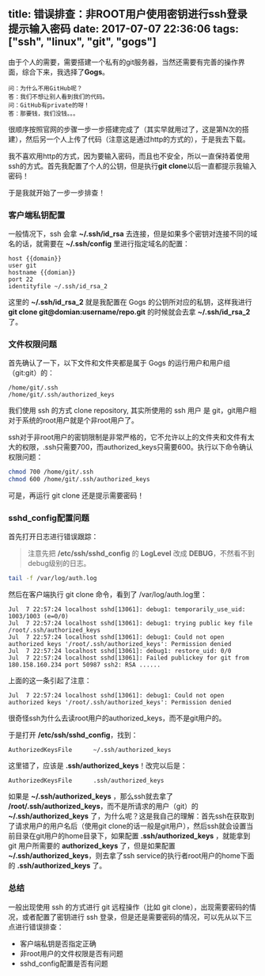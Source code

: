 title: 错误排查：非ROOT用户使用密钥进行ssh登录提示输入密码
date: 2017-07-07 22:36:06
tags: ["ssh", "linux", "git", "gogs"]
---

由于个人的需要，需要搭建一个私有的git服务器，当然还需要有完善的操作界面，综合下来，我选择了**Gogs**。

```
问：为什么不用GitHub呢？
答：我们不想让别人看到我们的代码。
问：GitHub有private的呀！
答：那要钱，我们没钱。。。
```

很顺序按照官网的步骤一步一步搭建完成了（其实早就用过了，这是第N次的搭建），然后另一个人上传了代码（注意这是通过http的方式的），于是我去下载。

我不喜欢用http的方式，因为要输入密码，而且也不安全，所以一直保持着使用ssh的方式。首先我配置了个人的公钥，但是执行**git clone**以后一直都提示我输入密码！

于是我就开始了一步一步排查！

### 客户端私钥配置

一般情况下，ssh 会拿 **~/.ssh/id_rsa** 去连接，但是如果多个密钥对连接不同的域名的话，就需要在 **~/.ssh/config** 里进行指定域名的配置：

```
host {{domain}}
user git
hostname {{domian}}
port 22
identityfile ~/.ssh/id_rsa_2
```

这里的 **~/.ssh/id\_rsa\_2** 就是我配置在 Gogs 的公钥所对应的私钥，这样我进行 **git clone git@domian:username/repo.git** 的时候就会去拿 **~/.ssh/id\_rsa\_2** 了。

### 文件权限问题

首先确认了一下，以下文件和文件夹都是属于 Gogs 的运行用户和用户组（git:git）的：

```
/home/git/.ssh
/home/git/.ssh/authorized_keys
```

我们使用 ssh 的方式 clone repository, 其实所使用的 ssh 用户 是 git，git用户相对于系统的root用户就是个非root用户了。

ssh对于非root用户的密钥限制是非常严格的，它不允许以上的文件夹和文件有太大的权限，.ssh只需要700，而authorized_keys只需要600。执行以下命令确认权限问题：

```bash
chmod 700 /home/git/.ssh
chmod 600 /home/git/.ssh/authorized_keys
```

可是，再运行 git clone 还是提示需要密码！

### sshd_config配置问题

首先打开日志进行错误跟踪：

> 注意先把 **/etc/ssh/sshd_config** 的 **LogLevel** 改成 **DEBUG**，不然看不到debug级别的日志。

```bash
tail -f /var/log/auth.log
```

然后在客户端执行 git clone 命令，看到了 /var/log/auth.log里：

```
Jul  7 22:57:24 localhost sshd[13061]: debug1: temporarily_use_uid: 1003/1003 (e=0/0)
Jul  7 22:57:24 localhost sshd[13061]: debug1: trying public key file /root/.ssh/authorized_keys
Jul  7 22:57:24 localhost sshd[13061]: debug1: Could not open authorized keys '/root/.ssh/authorized_keys': Permission denied
Jul  7 22:57:24 localhost sshd[13061]: debug1: restore_uid: 0/0
Jul  7 22:57:24 localhost sshd[13061]: Failed publickey for git from 180.158.160.234 port 50987 ssh2: RSA ......
```

上面的这一条引起了注意：

```
Jul  7 22:57:24 localhost sshd[13061]: debug1: Could not open authorized keys '/root/.ssh/authorized_keys': Permission denied
```

很奇怪ssh为什么去读root用户的authorized_keys，而不是git用户的。

于是打开 **/etc/ssh/sshd_config**，找到：

```
AuthorizedKeysFile      ~/.ssh/authorized_keys
```
这里错了，应该是 **.ssh/authorized_keys**！改完以后是：

```
AuthorizedKeysFile      .ssh/authorized_keys
```

如果是 **~/.ssh/authorized_keys** ，那么ssh就去拿了 **/root/.ssh/authorized_keys**，而不是所请求的用户（git）的 **~/.ssh/authorized_keys** 了，为什么呢？这是我自己的理解：首先ssh在获取到了请求用户的用户名后（使用git clone的话一般是git用户），然后ssh就会设置当前目录在git用户的home目录下，如果配置 **.ssh/authorized_keys** ，就能拿到 git 用户所需要的 **authorized_keys** 了，但是如果配置 **~/.ssh/authorized_keys**，则去拿了ssh service的执行者root用户的home下面的 **.ssh/authorized_keys** 了。

### 总结

一般出现使用 ssh 的方式进行 git 远程操作（比如 git clone），出现需要密码的情况，或者配置了密钥进行 ssh 登录，但是还是需要密码的情况，可以先从以下三点进行错误排查：

- 客户端私钥是否指定正确
- 非root用户的文件权限是否有问题
- sshd_config配置是否有问题